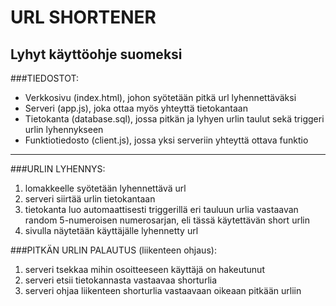 # URL SHORTENER

## Lyhyt käyttöohje suomeksi

###TIEDOSTOT:
- Verkkosivu (index.html), johon syötetään pitkä url lyhennettäväksi<br>
- Serveri (app.js), joka ottaa myös yhteyttä tietokantaan<br>
- Tietokanta (database.sql), jossa pitkän ja lyhyen urlin taulut sekä triggeri urlin lyhennykseen<br>
- Funktiotiedosto (client.js), jossa yksi serveriin yhteyttä ottava funktio<br>

<hr>

###URLIN LYHENNYS: <br>
  1) lomakkeelle syötetään lyhennettävä url<br>
  2) serveri siirtää urlin tietokantaan<br>
  3) tietokanta luo automaattisesti triggerillä eri tauluun urlia vastaavan random 5-numeroisen numerosarjan, eli tässä 
  käytettävän short urlin<br>
  4) sivulla näytetään käyttäjälle lyhennetty url<br>

###PITKÄN URLIN PALAUTUS (liikenteen ohjaus): <br>
  1) serveri tsekkaa mihin osoitteeseen käyttäjä on hakeutunut<br>
  2) serveri etsii tietokannasta vastaavaa shorturlia<br>
  3) serveri ohjaa liikenteen shorturlia vastaavaan oikeaan pitkään urliin<br>
